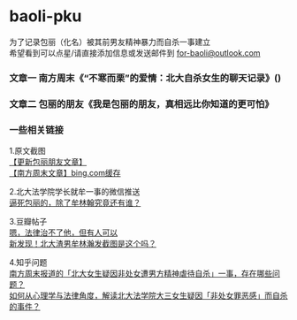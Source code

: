 # baoli-pku
为了记录包丽（化名）被其前男友精神暴力而自杀一事建立
<br/>希望看到可以点星/请直接添加信息或发送邮件到 for-baoli@outlook.com

### 文章一 南方周末《“不寒而栗”的爱情：北大自杀女生的聊天记录》()
### 文章二 包丽的朋友《我是包丽的朋友，真相远比你知道的更可怕》

### 一些相关链接
1.原文截图
<br/>[【更新包丽朋友文章】](https://www.douban.com/group/topic/160605417/)
<br/>[【南方周末文章】bing.com缓存](http://cncc.bingj.com/cache.aspx?q=%e5%8d%97%e6%96%b9%e5%91%a8%e6%9c%ab+%e5%8c%85%e4%b8%bd+%e6%96%87%e7%ab%a0%e6%88%aa%e5%9b%be&d=853255008213&mkt=en-US&setlang=en-US&w=-f5tUyIqcu0I-TML9bdRzlYWXuryHSu0)

2.北大法学院学长就牟一事的微信推送
<br/>[逼死包丽的，除了牟林翰究竟还有谁？](https://mp.weixin.qq.com/s/uNJR8-MPJG3a2_cwURwk6g)

3.豆瓣帖子
<br/>[嗯，法律治不了他，但有人可以](https://www.douban.com/group/topic/160678192/)
<br/>[新发现！北大渣男牟林瀚发截图是这个吗？](https://www.douban.com/group/topic/160668583/)

4.知乎问题
<br/>[南方周末报道的「北大女生疑因非处女遭男方精神虐待自杀」一事，存在哪些问题？](https://www.zhihu.com/question/360570348)
<br/>[如何从心理学与法律角度，解读北大法学院大三女生疑因「非处女罪恶感」而自杀的事件？](https://www.zhihu.com/question/360559399)
